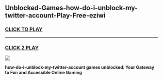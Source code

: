 
## Unblocked-Games-how-do-i-unblock-my-twitter-account-Play-Free-eziwi
<h3>
<a href="https://premium76.site?title=how-do-i-unblock-my-twitter-account&ref=18A1">CLICK TO PLAY</a></h3>
<hr>

<h3>
<a href="https://premium76.site?title=how-do-i-unblock-my-twitter-account&ref=18A1">CLICK 2 PLAY</a>
  
</h3>

<a href="https://premium76.site?title=how-do-i-unblock-my-twitter-account&ref=18A1"><img src="https://clearcache.store/games.png"></a>


**how-do-i-unblock-my-twitter-account games unblocked: Your Gateway to Fun and Accessible Online Gaming**
